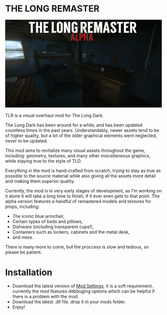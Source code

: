 # THE LONG REMASTER

![Thumbnail](https://raw.githubusercontent.com/DemonBunnyBon/TLR-TheLongRemaster/refs/heads/main/Images/Thumb_TLR.jpg)

TLR is a visual overhaul mod for The Long Dark.

The Long Dark has been around for a while, and has been updated countless times in the past years. Understandably, newer assets tend to be of higher quality, but a lot of the older graphical elements went neglected, never to be updated.


This mod aims to revitalize many visual assets throughout the game, including: geometry, textures, and many other miscellaneous graphics, while staying true to the style of TLD.


Everything in the mod is hand-crafted from scratch, trying to stay as true as possible to the source material while also giving all the assets more detail and making them superior quality.


Currently, the mod is in very early stages of development, as I'm working on it alone it will take a long time to finish, if it ever even gets to that point.
The alpha version features a handful of remastered models and textures for props, including:

- The iconic blue armchair,
- Certain types of beds and pillows,
- Dishware (including transparent cups!),
- Containers such as lockers, cabinets and the metal desk,
- and more.

There is many more to come, but the proccess is slow and tedious, so please be patient.

# Installation

- Download the latest version of [Mod Settings](https://github.com/DigitalzombieTLD/ModSettings/releases), it is a soft requirement, currently the mod features debbuging options which can be helpful if there is a problem with the mod.
- Download the latest .dll file, drop it in your mods folder.
- Enjoy!
